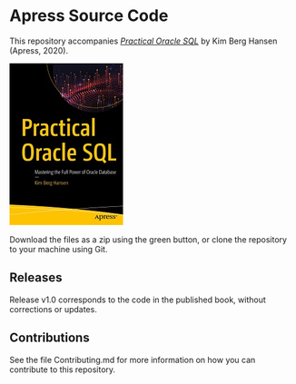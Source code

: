 # Apress Source Code

This repository accompanies [*Practical Oracle SQL*](https://www.apress.com/9781484256169) by Kim Berg Hansen (Apress, 2020).

[comment]: #cover
![Cover image](9781484256169.jpg)

Download the files as a zip using the green button, or clone the repository to your machine using Git.

## Releases

Release v1.0 corresponds to the code in the published book, without corrections or updates.

## Contributions

See the file Contributing.md for more information on how you can contribute to this repository.